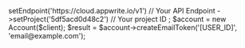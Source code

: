 <?php

use Appwrite\Client;
use Appwrite\Services\Account;

$client = new Client();

$client
    ->setEndpoint('https://cloud.appwrite.io/v1') // Your API Endpoint
    ->setProject('5df5acd0d48c2') // Your project ID
;

$account = new Account($client);

$result = $account->createEmailToken('[USER_ID]', 'email@example.com');